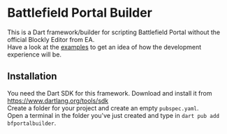 # Battlefield Portal Builder

This is a Dart framework/builder for scripting Battlefield Portal without the official Blockly Editor from EA.  
Have a look at the [examples](example) to get an idea of how the development experience will be.

## Installation
You need the Dart SDK for this framework. Download and install it from https://www.dartlang.org/tools/sdk  
Create a folder for your project and create an empty `pubspec.yaml`.  
Open a terminal in the folder you've just created and type in `dart pub add bfportalbuilder`.